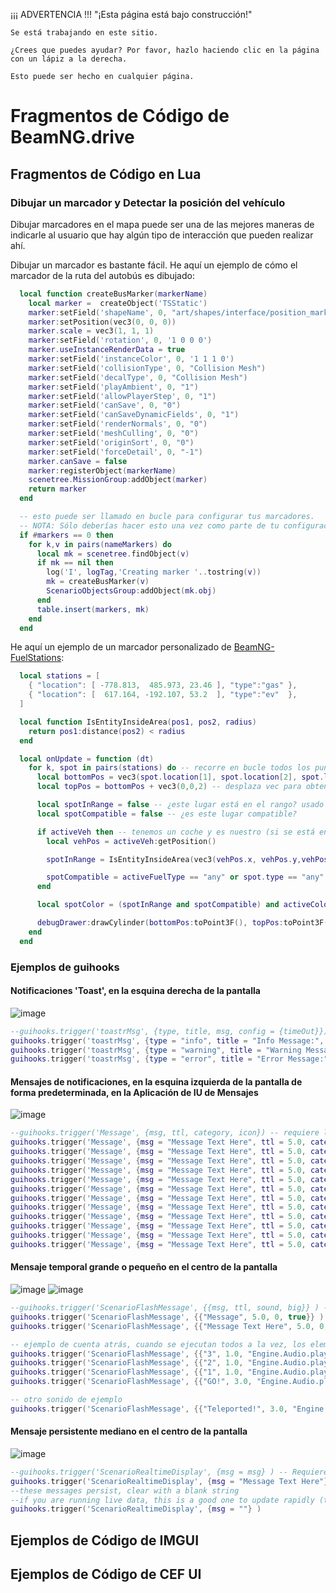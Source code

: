 ¡¡¡ ADVERTENCIA !!! "¡Esta página está bajo construcción!"

```
Se está trabajando en este sitio.

¿Crees que puedes ayudar? Por favor, hazlo haciendo clic en la página con un lápiz a la derecha.

Esto puede ser hecho en cualquier página.
```

# Fragmentos de Código de BeamNG.drive

## Fragmentos de Código en Lua

### Dibujar un marcador y Detectar la posición del vehículo

Dibujar marcadores en el mapa puede ser una de las mejores maneras de indicarle al usuario que hay algún tipo de interacción que pueden realizar ahí.

Dibujar un marcador es bastante fácil. He aquí un ejemplo de cómo el marcador de la ruta del autobús es dibujado:

```Lua
  local function createBusMarker(markerName)
    local marker =  createObject('TSStatic')
    marker:setField('shapeName', 0, "art/shapes/interface/position_marker.dae")
    marker:setPosition(vec3(0, 0, 0))
    marker.scale = vec3(1, 1, 1)
    marker:setField('rotation', 0, '1 0 0 0')
    marker.useInstanceRenderData = true
    marker:setField('instanceColor', 0, '1 1 1 0')
    marker:setField('collisionType', 0, "Collision Mesh")
    marker:setField('decalType', 0, "Collision Mesh")
    marker:setField('playAmbient', 0, "1")
    marker:setField('allowPlayerStep', 0, "1")
    marker:setField('canSave', 0, "0")
    marker:setField('canSaveDynamicFields', 0, "1")
    marker:setField('renderNormals', 0, "0")
    marker:setField('meshCulling', 0, "0")
    marker:setField('originSort', 0, "0")
    marker:setField('forceDetail', 0, "-1")
    marker.canSave = false
    marker:registerObject(markerName)
    scenetree.MissionGroup:addObject(marker)
    return marker
  end

  -- esto puede ser llamado en bucle para configurar tus marcadores.
  -- NOTA: Sólo deberías hacer esto una vez como parte de tu configuración y no llamarlo cada fotograma.
  if #markers == 0 then
    for k,v in pairs(nameMarkers) do
      local mk = scenetree.findObject(v)
      if mk == nil then
        log('I', logTag,'Creating marker '..tostring(v))
        mk = createBusMarker(v)
        ScenarioObjectsGroup:addObject(mk.obj)
      end
      table.insert(markers, mk)
    end
  end
```

He aquí un ejemplo de un marcador personalizado de [BeamNG-FuelStations](https://github.com/BeamMP/BeamNG-FuelStations/tree/master):

```Lua
  local stations = [
    { "location": [ -778.813,  485.973, 23.46 ], "type":"gas" },
    { "location": [  617.164, -192.107, 53.2  ], "type":"ev"  },
  ]

  local function IsEntityInsideArea(pos1, pos2, radius)
    return pos1:distance(pos2) < radius
  end

  local onUpdate = function (dt)
    for k, spot in pairs(stations) do -- recorre en bucle todos los puntos del mapa actual
      local bottomPos = vec3(spot.location[1], spot.location[2], spot.location[3])
      local topPos = bottomPos + vec3(0,0,2) -- desplaza vec para obtener la posición superior (2m de altura)

      local spotInRange = false -- ¿este lugar está en el rango? usado para colores
      local spotCompatible = false -- ¿es este lugar compatible?

      if activeVeh then -- tenemos un coche y es nuestro (si se está en Multijugador)
        local vehPos = activeVeh:getPosition()

        spotInRange = IsEntityInsideArea(vec3(vehPos.x, vehPos.y,vehPos.z), bottomPos, 1.5)

        spotCompatible = activeFuelType == "any" or spot.type == "any" or activeFuelType == spot.type
      end

      local spotColor = (spotInRange and spotCompatible) and activeColorMap[spot.type] or inactiveColorMap[spot.type] or ColorF(1,1,1,0.5)

      debugDrawer:drawCylinder(bottomPos:toPoint3F(), topPos:toPoint3F(), 1, spotColor) --bottom, top, radius, color
    end
  end
```

### Ejemplos de guihooks

#### Notificaciones 'Toast', en la esquina derecha de la pantalla

![image](https://github.com/StanleyDudek/Docs/assets/49531350/c8a87842-b95a-4eca-84dc-93072ecc9158)

```lua
--guihooks.trigger('toastrMsg', {type, title, msg, config = {timeOut}})
guihooks.trigger('toastrMsg', {type = "info", title = "Info Message:", msg = "Info Message Text Here", config = {timeOut = 5000}})
guihooks.trigger('toastrMsg', {type = "warning", title = "Warning Message:", msg = "Warning Message Text Here", config = {timeOut = 5000}})
guihooks.trigger('toastrMsg', {type = "error", title = "Error Message:", msg = "Error Message Text Here", config = {timeOut = 5000}})
```

#### Mensajes de notificaciones, en la esquina izquierda de la pantalla de forma predeterminada, en la Aplicación de IU de Mensajes

![image](https://github.com/StanleyDudek/Docs/assets/49531350/6baef813-50cb-43c3-9c59-0de550b014b6)

```lua
--guihooks.trigger('Message', {msg, ttl, category, icon}) -- requiere la Aplicación de IU de Mensajes
guihooks.trigger('Message', {msg = "Message Text Here", ttl = 5.0, category = "arrow_upward", icon = "arrow_upward"})
guihooks.trigger('Message', {msg = "Message Text Here", ttl = 5.0, category = "arrow_downward", icon = "arrow_downward"})
guihooks.trigger('Message', {msg = "Message Text Here", ttl = 5.0, category = "flag", icon = "flag"})
guihooks.trigger('Message', {msg = "Message Text Here", ttl = 5.0, category = "check", icon = "check"})
guihooks.trigger('Message', {msg = "Message Text Here", ttl = 5.0, category = "check_circle", icon = "check_circle"})
guihooks.trigger('Message', {msg = "Message Text Here", ttl = 5.0, category = "warning", icon = "warning"})
guihooks.trigger('Message', {msg = "Message Text Here", ttl = 5.0, category = "error", icon = "error"})
guihooks.trigger('Message', {msg = "Message Text Here", ttl = 5.0, category = "directions_car", icon = "directions_car"})
guihooks.trigger('Message', {msg = "Message Text Here", ttl = 5.0, category = "star", icon = "star"})
guihooks.trigger('Message', {msg = "Message Text Here", ttl = 5.0, category = "timeline", icon = "timeline"})
guihooks.trigger('Message', {msg = "Message Text Here", ttl = 5.0, category = "save", icon = "save"})
guihooks.trigger('Message', {msg = "Message Text Here", ttl = 5.0, category = "settings", icon = "settings"})
```

#### Mensaje temporal grande o pequeño en el centro de la pantalla

![image](https://github.com/StanleyDudek/Docs/assets/49531350/d0cf754f-83f8-4d15-9159-27350da127de) ![image](https://github.com/StanleyDudek/Docs/assets/49531350/1df6fc9b-756f-484e-b8d9-5df346dc4c26)

```lua
--guihooks.trigger('ScenarioFlashMessage', {{msg, ttl, sound, big}} ) -- Requiere la Aplicación de IU de 'Cuenta atrás de la carrera'
guihooks.trigger('ScenarioFlashMessage', {{"Message", 5.0, 0, true}} )
guihooks.trigger('ScenarioFlashMessage', {{"Message Text Here", 5.0, 0, false}} )

-- ejemplo de cuenta atrás, cuando se ejecutan todos a la vez, los elementos se ponen en cola y se seguirán unos a otros después de que expire el ttl anterior
guihooks.trigger('ScenarioFlashMessage', {{"3", 1.0, "Engine.Audio.playOnce('AudioGui', 'event:UI_Countdown1')", true}})
guihooks.trigger('ScenarioFlashMessage', {{"2", 1.0, "Engine.Audio.playOnce('AudioGui', 'event:UI_Countdown2')", true}})
guihooks.trigger('ScenarioFlashMessage', {{"1", 1.0, "Engine.Audio.playOnce('AudioGui', 'event:UI_Countdown3')", true}})
guihooks.trigger('ScenarioFlashMessage', {{"GO!", 3.0, "Engine.Audio.playOnce('AudioGui', 'event:UI_CountdownGo')", true}})

-- otro sonido de ejemplo
guihooks.trigger('ScenarioFlashMessage', {{"Teleported!", 3.0, "Engine.Audio.playOnce('AudioGui', 'event:UI_Checkpoint')", false}})
```

#### Mensaje persistente mediano en el centro de la pantalla

![image](https://github.com/StanleyDudek/Docs/assets/49531350/6290e018-6b3d-4674-98f2-34282a723258)

```lua
--guihooks.trigger('ScenarioRealtimeDisplay', {msg = msg} ) -- Requiere la Aplicación de IU 'Visualización de carrera en tiempo real'
guihooks.trigger('ScenarioRealtimeDisplay', {msg = "Message Text Here"} )
--these messages persist, clear with a blank string
--if you are running live data, this is a good one to update rapidly (think timers, distance calcs, et cetera)
guihooks.trigger('ScenarioRealtimeDisplay', {msg = ""} )
```

## Ejemplos de Código de IMGUI

## Ejemplos de Código de CEF UI
